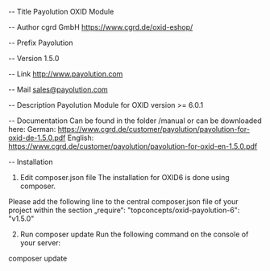 -- Title
Payolution OXID Module


-- Author
cgrd GmbH
https://www.cgrd.de/oxid-eshop/


-- Prefix
Payolution


-- Version
1.5.0


-- Link
http://www.payolution.com


-- Mail
sales@payolution.com


-- Description
Payolution Module for OXID version >= 6.0.1

-- Documentation
Can be found in the folder /manual or can be downloaded here:
German: https://www.cgrd.de/customer/payolution/payolution-for-oxid-de-1.5.0.pdf
English: https://www.cgrd.de/customer/payolution/payolution-for-oxid-en-1.5.0.pdf


-- Installation

1. Edit composer.json file
The installation for OXID6 is done using composer.

Please add the following line to the central composer.json file of your project within the section „require“:
"topconcepts/oxid-payolution-6": "v1.5.0"

2. Run composer update
Run the following command on the console of your server:

composer update 
